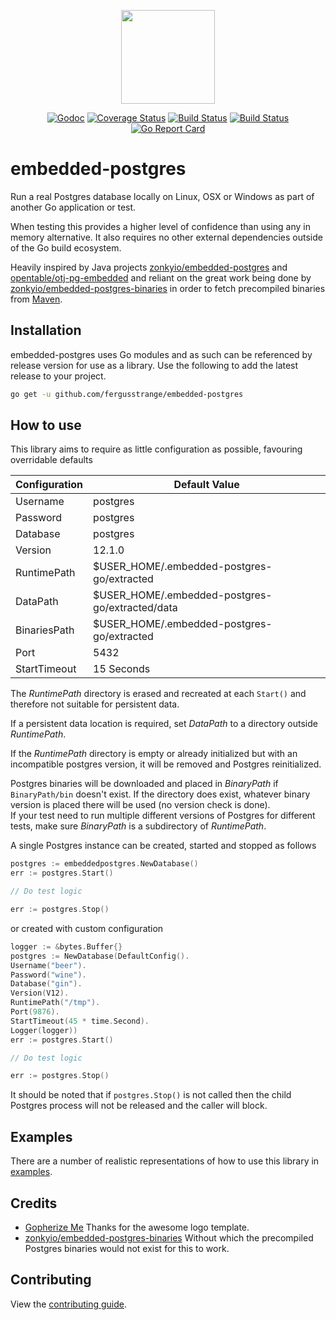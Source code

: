 <p align="center">
    <img src="https://raw.githubusercontent.com/fergusstrange/embedded-postgres/master/gopher.png" width="150">
</p>

<p align="center">
<a href="https://godoc.org/github.com/fergusstrange/embedded-postgres"><img src="https://godoc.org/github.com/fergusstrange/embedded-postgres?status.svg" alt="Godoc" /></a>
<a href='https://coveralls.io/github/fergusstrange/embedded-postgres?branch=master'><img src='https://coveralls.io/repos/github/fergusstrange/embedded-postgres/badge.svg?branch=master' alt='Coverage Status' /></a>
<a href="https://github.com/fergusstrange/embedded-postgres/actions"><img src="https://github.com/fergusstrange/embedded-postgres/workflows/Embedded%20Postgres/badge.svg" alt="Build Status" /></a>
<a href="https://app.circleci.com/pipelines/github/fergusstrange/embedded-postgres"><img src="https://circleci.com/gh/fergusstrange/embedded-postgres.svg?style=shield" alt="Build Status" /></a>
<a href="https://goreportcard.com/report/github.com/fergusstrange/embedded-postgres"><img src="https://goreportcard.com/badge/github.com/fergusstrange/embedded-postgres" alt="Go Report Card" /></a>
</p>

# embedded-postgres

Run a real Postgres database locally on Linux, OSX or Windows as part of another Go application or test.

When testing this provides a higher level of confidence than using any in memory alternative. It also requires no other
external dependencies outside of the Go build ecosystem.

Heavily inspired by Java projects [zonkyio/embedded-postgres](https://github.com/zonkyio/embedded-postgres)
and [opentable/otj-pg-embedded](https://github.com/opentable/otj-pg-embedded) and reliant on the great work being done
by [zonkyio/embedded-postgres-binaries](https://github.com/zonkyio/embedded-postgres-binaries) in order to fetch
precompiled binaries
from [Maven](https://mvnrepository.com/artifact/io.zonky.test.postgres/embedded-postgres-binaries-bom).

## Installation

embedded-postgres uses Go modules and as such can be referenced by release version for use as a library. Use the
following to add the latest release to your project.

```bash
go get -u github.com/fergusstrange/embedded-postgres
``` 

## How to use

This library aims to require as little configuration as possible, favouring overridable defaults

| Configuration  | Default Value                                   |
| -------------- | -------------------------------------------     |
| Username       | postgres                                        |
| Password       | postgres                                        |
| Database       | postgres                                        |
| Version        | 12.1.0                                          |
| RuntimePath    | $USER_HOME/.embedded-postgres-go/extracted      |
| DataPath       | $USER_HOME/.embedded-postgres-go/extracted/data |
| BinariesPath   | $USER_HOME/.embedded-postgres-go/extracted      |
| Port           | 5432                                            |
| StartTimeout   | 15 Seconds                                      |

The *RuntimePath* directory is erased and recreated at each `Start()` and therefore not suitable for persistent data.

If a persistent data location is required, set *DataPath* to a directory outside *RuntimePath*.

If the *RuntimePath* directory is empty or already initialized but with an incompatible postgres version, it will be
removed and Postgres reinitialized.

Postgres binaries will be downloaded and placed in *BinaryPath* if `BinaryPath/bin` doesn't exist.
If the directory does exist, whatever binary version is placed there will be used (no version check
is done).  
If your test need to run multiple different versions of Postgres for different tests, make sure
*BinaryPath* is a subdirectory of *RuntimePath*.

A single Postgres instance can be created, started and stopped as follows

```go
postgres := embeddedpostgres.NewDatabase()
err := postgres.Start()

// Do test logic

err := postgres.Stop()
```

or created with custom configuration

```go
logger := &bytes.Buffer{}
postgres := NewDatabase(DefaultConfig().
Username("beer").
Password("wine").
Database("gin").
Version(V12).
RuntimePath("/tmp").
Port(9876).
StartTimeout(45 * time.Second).
Logger(logger))
err := postgres.Start()

// Do test logic

err := postgres.Stop()
```

It should be noted that if `postgres.Stop()` is not called then the child Postgres process will not be released and the
caller will block.

## Examples

There are a number of realistic representations of how to use this library
in [examples](https://github.com/fergusstrange/embedded-postgres/tree/master/examples).

## Credits

- [Gopherize Me](https://gopherize.me) Thanks for the awesome logo template.
- [zonkyio/embedded-postgres-binaries](https://github.com/zonkyio/embedded-postgres-binaries) Without which the
  precompiled Postgres binaries would not exist for this to work.

## Contributing

View the [contributing guide](CONTRIBUTING.md).

